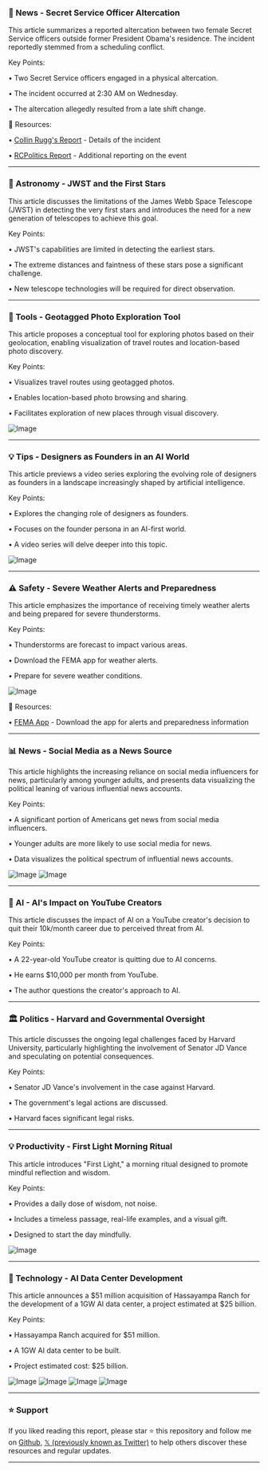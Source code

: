 ### 🚨 News - Secret Service Officer Altercation

This article summarizes a reported altercation between two female Secret Service officers outside former President Obama's residence.  The incident reportedly stemmed from a scheduling conflict.

Key Points:

• Two Secret Service officers engaged in a physical altercation.


• The incident occurred at 2:30 AM on Wednesday.


• The altercation allegedly resulted from a late shift change.



🔗 Resources:

• [Collin Rugg's Report](https://x.com/CollinRugg/status/1927399580116623471) -  Details of the incident


• [RCPolitics Report](https://x.com/i/status/1927394294949671141) -  Additional reporting on the event


---

### 🔭 Astronomy - JWST and the First Stars

This article discusses the limitations of the James Webb Space Telescope (JWST) in detecting the very first stars and introduces the need for a new generation of telescopes to achieve this goal.

Key Points:

• JWST's capabilities are limited in detecting the earliest stars.


•  The extreme distances and faintness of these stars pose a significant challenge.


• New telescope technologies will be required for direct observation.



---

### 🚀 Tools -  Geotagged Photo Exploration Tool

This article proposes a conceptual tool for exploring photos based on their geolocation, enabling visualization of travel routes and location-based photo discovery.

Key Points:

• Visualizes travel routes using geotagged photos.


• Enables location-based photo browsing and sharing.


• Facilitates exploration of new places through visual discovery.



![Image](https://pbs.twimg.com/amplify_video_thumb/1927089629208973313/img/rR6_-05CZWQ97hB0.jpg)

---

### 💡 Tips -  Designers as Founders in an AI World

This article previews a video series exploring the evolving role of designers as founders in a landscape increasingly shaped by artificial intelligence.

Key Points:

• Explores the changing role of designers as founders.


• Focuses on the founder persona in an AI-first world.


•  A video series will delve deeper into this topic.



![Image](https://pbs.twimg.com/media/Gr986ptWMAA4sPm?format=jpg&name=small)

---

### ⚠️ Safety - Severe Weather Alerts and Preparedness

This article emphasizes the importance of receiving timely weather alerts and being prepared for severe thunderstorms.

Key Points:

• Thunderstorms are forecast to impact various areas.


• Download the FEMA app for weather alerts.


• Prepare for severe weather conditions.



![Image](https://pbs.twimg.com/media/Gr97nbLWYAAaHAr?format=jpg&name=small)

🔗 Resources:

• [FEMA App](http://FEMA.gov/app) -  Download the app for alerts and preparedness information

---

### 📊 News - Social Media as a News Source

This article highlights the increasing reliance on social media influencers for news, particularly among younger adults, and presents data visualizing the political leaning of various influential news accounts.

Key Points:

• A significant portion of Americans get news from social media influencers.


•  Younger adults are more likely to use social media for news.


•  Data visualizes the political spectrum of influential news accounts.



![Image](https://pbs.twimg.com/media/Gr97lZMXUAEiGzt?format=jpg&name=small)
![Image](https://pbs.twimg.com/media/Gr97lZNXIAAzr57?format=jpg&name=small)

---

### 🤖 AI -  AI's Impact on YouTube Creators

This article discusses the impact of AI on a YouTube creator's decision to quit their 10k/month career due to perceived threat from AI.

Key Points:

• A 22-year-old YouTube creator is quitting due to AI concerns.


•  He earns $10,000 per month from YouTube.


•  The author questions the creator's approach to AI.


---

### 🏛️ Politics -  Harvard and Governmental Oversight

This article discusses the ongoing legal challenges faced by Harvard University, particularly highlighting the involvement of Senator JD Vance and speculating on potential consequences.


Key Points:

• Senator JD Vance's involvement in the case against Harvard.


• The government's legal actions are discussed.


•  Harvard faces significant legal risks.



---

### 💡 Productivity -  First Light Morning Ritual

This article introduces "First Light," a morning ritual designed to promote mindful reflection and wisdom.

Key Points:

• Provides a daily dose of wisdom, not noise.


• Includes a timeless passage, real-life examples, and a visual gift.


•  Designed to start the day mindfully.



![Image](https://pbs.twimg.com/amplify_video_thumb/1927367564562145280/img/3p_LgKxvmsC_Z5Dm.jpg)

---

### 🚀  Technology - AI Data Center Development

This article announces a $51 million acquisition of Hassayampa Ranch for the development of a 1GW AI data center, a project estimated at $25 billion.

Key Points:

• Hassayampa Ranch acquired for $51 million.


•  A 1GW AI data center to be built.


•  Project estimated cost: $25 billion.



![Image](https://pbs.twimg.com/media/Gr9sDugXoAAqp5N?format=jpg&name=small)
![Image](https://pbs.twimg.com/media/Gr9sDuUXoAACv2x?format=jpg&name=360x360)
![Image](https://pbs.twimg.com/media/Gr9sDuMW0AIASzf?format=jpg&name=900x900)
![Image](https://pbs.twimg.com/media/Gr9sDugWIAEK7HB?format=jpg&name=900x900)


---

### ⭐️ Support

If you liked reading this report, please star ⭐️ this repository and follow me on [Github](https://github.com/Drix10), [𝕏 (previously known as Twitter)](https://x.com/DRIX_10_) to help others discover these resources and regular updates.

---